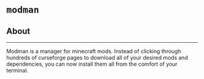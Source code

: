 # `modman`
## About
---
Modman is a manager for minecraft mods. Instead of clicking through hundreds of curseforge pages to download all of your desired mods and dependencies, you can now install them all from the comfort of your terminal.
